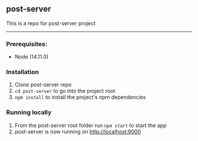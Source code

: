 ## post-server
This is a repo for post-server project

---

### Prerequisites:
- Node (14.11.0)

### Installation
1. Clone post-server repo
2. `cd post-server` to go into the project root
3. `npm install` to install the project's npm dependencies

### Running locally

1. From the post-server root folder run `npm start` to start the app
2. post-server is now running on [http://localhost:9000](http://localhost:9000)